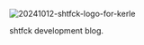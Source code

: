 ![20241012-shtfck-logo-for-kerle](https://github.com/user-attachments/assets/e62c5c88-ca3a-433d-a159-3a6e527db48a)

shtfck development blog.
